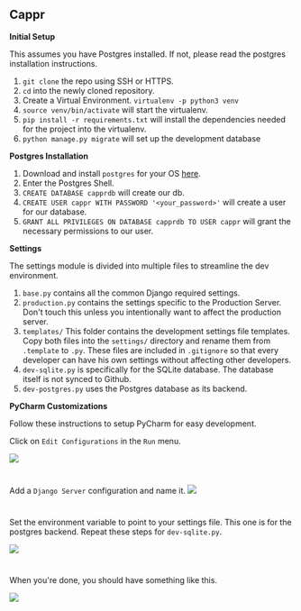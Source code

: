 ## Cappr

**Initial Setup**

This assumes you have Postgres installed. If not, please read the postgres installation instructions.

1. `git clone` the repo using SSH or HTTPS.
2. `cd` into the newly cloned repository.
3. Create a Virtual Environment. `virtualenv -p python3 venv`
4.  `source venv/bin/activate` will start the virtualenv.
5.  `pip install -r requirements.txt` will install the dependencies needed for the project into the virtualenv.
6.  `python manage.py migrate` will set up the development database

**Postgres Installation**

1. Download and install `postgres` for your OS [here](https://www.postgresql.org/download/).
2. Enter the Postgres Shell.
3. `CREATE DATABASE capprdb` will create our db.
4. `CREATE USER cappr WITH PASSWORD '<your_password>'` will create a user for our database.
5. `GRANT ALL PRIVILEGES ON DATABASE capprdb TO USER cappr` will grant the necessary permissions to our user.

**Settings**

The settings module is divided into multiple files to streamline the dev environment.

1. `base.py` contains all the common Django required settings.
2. `production.py` contains the settings specific to the Production Server. Don't touch this unless you intentionally want to affect the production server.
3. `templates/` This folder contains the development settings file templates. Copy both files into the `settings/` directory and rename them from `.template` to `.py`. These files are included in `.gitignore` so that every developer can have his own settings without affecting other developers.
4. `dev-sqlite.py` is specifically for the SQLite database. The database itself is not synced to Github.
5. `dev-postgres.py` uses the Postgres database as its backend.

**PyCharm Customizations**

Follow these instructions to setup PyCharm for easy development.

Click on `Edit Configurations` in the `Run` menu.

![](http://image.prntscr.com/image/c8f046fafa0d40b5bd6881665316a8a7.png)

#

Add a `Django Server` configuration and name it.
![](http://image.prntscr.com/image/00b7865af5f141d5b5ce986ed7cc04bd.png)

#

Set the environment variable to point to your settings file.
This one is for the postgres backend. Repeat these steps for `dev-sqlite.py`.

![](http://image.prntscr.com/image/240df980bf254482b8b3ad75f97b81c9.png)

#
When you're done, you should have something like this.

![](http://image.prntscr.com/image/42b8c23536fc4c6aaa2a642aca83b883.png)